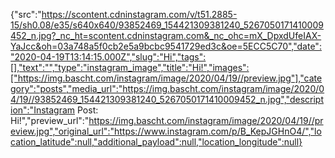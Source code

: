 {"src":"https://scontent.cdninstagram.com/v/t51.2885-15/sh0.08/e35/s640x640/93852469_154421309381240_5267050171410009452_n.jpg?_nc_ht=scontent.cdninstagram.com&_nc_ohc=mX_DpxdUfeIAX-YaJcc&oh=03a748a5f0cb2e5a9bcbc9541729ed3c&oe=5ECC5C70","date":"2020-04-19T13:14:15.000Z","slug":"Hi","tags":[],"text":"","type":"instagram_image","title":"Hi!","images":["https://img.bascht.com/instagram/image/2020/04/19//preview.jpg"],"category":"posts","media_url":"https://img.bascht.com/instagram/image/2020/04/19//93852469_154421309381240_5267050171410009452_n.jpg","description":"Instagram Post: Hi!","preview_url":"https://img.bascht.com/instagram/image/2020/04/19//preview.jpg","original_url":"https://www.instagram.com/p/B_KepJGHnO4/","location_latitude":null,"additional_payload":null,"location_longitude":null}